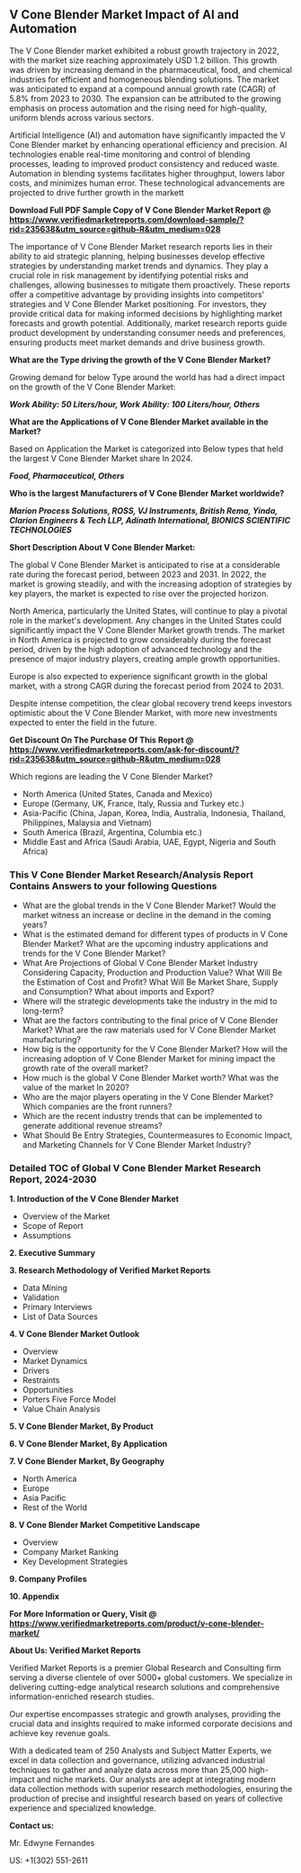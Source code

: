 <h2>V Cone Blender Market Impact of AI and Automation</h2><p>The V Cone Blender market exhibited a robust growth trajectory in 2022, with the market size reaching approximately USD 1.2 billion. This growth was driven by increasing demand in the pharmaceutical, food, and chemical industries for efficient and homogeneous blending solutions. The market was anticipated to expand at a compound annual growth rate (CAGR) of 5.8% from 2023 to 2030. The expansion can be attributed to the growing emphasis on process automation and the rising need for high-quality, uniform blends across various sectors.</p><p>Artificial Intelligence (AI) and automation have significantly impacted the V Cone Blender market by enhancing operational efficiency and precision. AI technologies enable real-time monitoring and control of blending processes, leading to improved product consistency and reduced waste. Automation in blending systems facilitates higher throughput, lowers labor costs, and minimizes human error. These technological advancements are projected to drive further growth in the markett</p><p id="" class=""><strong>Download Full PDF Sample Copy of V Cone Blender Market Report @ <a href="https://www.verifiedmarketreports.com/download-sample/?rid=235638&utm_source=github-R&utm_medium=028" target="_blank">https://www.verifiedmarketreports.com/download-sample/?rid=235638&utm_source=github-R&utm_medium=028</a></strong></p><p>The importance of&nbsp;V Cone Blender Market research reports lies in their ability to aid strategic planning, helping businesses develop effective strategies by understanding market trends and dynamics. They play a crucial role in risk management by identifying potential risks and challenges, allowing businesses to mitigate them proactively. These reports offer a competitive advantage by providing insights into competitors' strategies and V Cone Blender Market positioning. For investors, they provide critical data for making informed decisions by highlighting market forecasts and growth potential. Additionally, market research reports guide product development by understanding consumer needs and preferences, ensuring products meet market demands and drive business growth.</p><p><strong>What are the&nbsp;Type driving the growth of the V Cone Blender Market?</strong></p><p id="" class="">Growing demand for below Type around the world has had a direct impact on the growth of the V Cone Blender Market:</p><em><strong>Work Ability: 50 Liters/hour, Work Ability: 100 Liters/hour, Others</strong></em></p><strong>What are the&nbsp;Applications&nbsp;of V Cone Blender Market available in the Market?</strong></p><p id="" class="">Based on Application the Market is categorized into Below types that held the largest V Cone Blender Market share In 2024.</p><em><strong>Food, Pharmaceutical, Others</strong></em></p><strong>Who is the largest Manufacturers of V Cone Blender Market worldwide?</strong></p><p><em><strong>Marion Process Solutions, ROSS, VJ lnstruments, British Rema, Yinda, Clarion Engineers & Tech LLP, Adinath International, BIONICS SCIENTIFIC TECHNOLOGIES</strong></em></p><p id="" class=""><strong>Short Description About V Cone Blender Market:</strong></p><p>The global V Cone Blender Market is anticipated to rise at a considerable rate during the forecast period, between 2023 and 2031. In 2022, the market is growing steadily, and with the increasing adoption of strategies by key players, the market is expected to rise over the projected horizon.</p><p>North America, particularly the United States, will continue to play a pivotal role in the market's development. Any changes in the United States could significantly impact the V Cone Blender Market growth trends. The market in North America is projected to grow considerably during the forecast period, driven by the high adoption of advanced technology and the presence of major industry players, creating ample growth opportunities.</p><p>Europe is also expected to experience significant growth in the global market, with a strong CAGR during the forecast period from 2024 to 2031.</p><p>Despite intense competition, the clear global recovery trend keeps investors optimistic about the V Cone Blender Market, with more new investments expected to enter the field in the future.</p><p id="" class=""><strong>Get Discount On The Purchase Of This Report @ <a href="https://www.verifiedmarketreports.com/ask-for-discount/?rid=235638&utm_source=github-R&utm_medium=028" target="_blank">https://www.verifiedmarketreports.com/ask-for-discount/?rid=235638&utm_source=github-R&utm_medium=028</a></strong></p>Which regions are leading the V Cone Blender Market?</p><ul><li>North America (United States, Canada and Mexico)</li><li>Europe (Germany, UK, France, Italy, Russia and Turkey etc.)</li><li>Asia-Pacific (China, Japan, Korea, India, Australia, Indonesia, Thailand, Philippines, Malaysia and Vietnam)</li><li>South America (Brazil, Argentina, Columbia etc.)</li><li>Middle East and Africa (Saudi Arabia, UAE, Egypt, Nigeria and South Africa)</li></ul><h3 id="" class="">This V Cone Blender Market Research/Analysis Report Contains Answers to your following Questions</h3><ul><li>What are the global trends in the V Cone Blender Market? Would the market witness an increase or decline in the demand in the coming years?</li><li>What is the estimated demand for different types of products in V Cone Blender Market? What are the upcoming industry applications and trends for the V Cone Blender Market?</li><li>What Are Projections of Global V Cone Blender Market Industry Considering Capacity, Production and Production Value? What Will Be the Estimation of Cost and Profit? What Will Be Market Share, Supply and Consumption? What about imports and Export?</li><li>Where will the strategic developments take the industry in the mid to long-term?</li><li>What are the factors contributing to the final price of V Cone Blender Market? What are the raw materials used for V Cone Blender Market manufacturing?</li><li>How big is the opportunity for the V Cone Blender Market? How will the increasing adoption of V Cone Blender Market for mining impact the growth rate of the overall market?</li><li>How much is the global V Cone Blender Market worth? What was the value of the market In 2020?</li><li>Who are the major players operating in the V Cone Blender Market? Which companies are the front runners?</li><li>Which are the recent industry trends that can be implemented to generate additional revenue streams?</li><li>What Should Be Entry Strategies, Countermeasures to Economic Impact, and Marketing Channels for V Cone Blender Market Industry?</li></ul><h3 id="" class="">Detailed TOC of Global V Cone Blender Market Research Report, 2024-2030</h3><p id="" class=""><strong>1. Introduction of the V Cone Blender Market</strong></p><ul><li>Overview of the Market</li><li>Scope of Report</li><li>Assumptions</li></ul><p id="" class=""><strong>2. Executive Summary</strong></p><p id="" class=""><strong>3. Research Methodology of Verified Market Reports</strong></p><ul><li>Data Mining</li><li>Validation</li><li>Primary Interviews</li><li>List of Data Sources</li></ul><p id="" class=""><strong>4. V Cone Blender Market Outlook</strong></p><ul><li>Overview</li><li>Market Dynamics</li><li>Drivers</li><li>Restraints</li><li>Opportunities</li><li>Porters Five Force Model</li><li>Value Chain Analysis</li></ul><p id="" class=""><strong>5. V Cone Blender Market, By Product</strong></p><p id="" class=""><strong>6. V Cone Blender Market, By Application</strong></p><p id="" class=""><strong>7. V Cone Blender Market, By Geography</strong></p><ul><li>North America</li><li>Europe</li><li>Asia Pacific</li><li>Rest of the World</li></ul><p id="" class=""><strong>8. V Cone Blender Market Competitive Landscape</strong></p><ul><li>Overview</li><li>Company Market Ranking</li><li>Key Development Strategies</li></ul><p id="" class=""><strong>9. Company Profiles</strong></p><p id="" class=""><strong>10. Appendix</strong></p><p id="" class=""><strong>For More Information or Query, Visit @ <a href="https://www.verifiedmarketreports.com/product/v-cone-blender-market/" target="_blank">https://www.verifiedmarketreports.com/product/v-cone-blender-market/</a></strong></p><p id="" class=""><strong>About Us: Verified Market Reports</strong></p><p id="" class="">Verified Market Reports is a premier Global Research and Consulting firm serving a diverse clientele of over 5000+ global customers. We specialize in delivering cutting-edge analytical research solutions and comprehensive information-enriched research studies.</p><p id="" class="">Our expertise encompasses strategic and growth analyses, providing the crucial data and insights required to make informed corporate decisions and achieve key revenue goals.</p><p id="" class="">With a dedicated team of 250 Analysts and Subject Matter Experts, we excel in data collection and governance, utilizing advanced industrial techniques to gather and analyze data across more than 25,000 high-impact and niche markets. Our analysts are adept at integrating modern data collection methods with superior research methodologies, ensuring the production of precise and insightful research based on years of collective experience and specialized knowledge.</p><p id="" class=""><strong>Contact us:</strong></p><p id="" class="">Mr. Edwyne Fernandes</p><p id="" class="">US: +1(302) 551-2611</p>